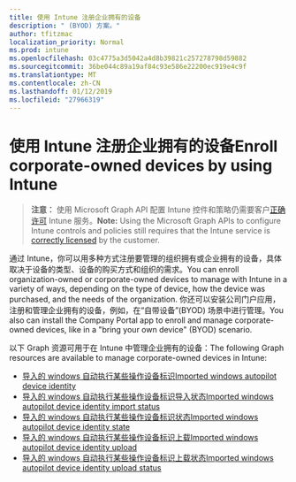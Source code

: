 ```yaml
---
title: 使用 Intune 注册企业拥有的设备
description: " (BYOD) 方案。"
author: tfitzmac
localization_priority: Normal
ms.prod: intune
ms.openlocfilehash: 03c4775a3d5042a4d8b39821c257278798d59882
ms.sourcegitcommit: 36be044c89a19af84c93e586e22200ec919e4c9f
ms.translationtype: MT
ms.contentlocale: zh-CN
ms.lasthandoff: 01/12/2019
ms.locfileid: "27966319"
---
```

# <a name="enroll-corporate-owned-devices-by-using-intune"></a><span data-ttu-id="f4427-103">使用 Intune 注册企业拥有的设备</span><span class="sxs-lookup"><span data-stu-id="f4427-103">Enroll corporate-owned devices by using Intune</span></span>

> <span data-ttu-id="f4427-104">**注意：** 使用 Microsoft Graph API 配置 Intune 控件和策略仍需要客户[正确许可](https://www.microsoft.com/en-us/cloud-platform/microsoft-intune-pricing) Intune 服务。</span><span class="sxs-lookup"><span data-stu-id="f4427-104">**Note:** Using the Microsoft Graph APIs to configure Intune controls and policies still requires that the Intune service is [correctly licensed](https://www.microsoft.com/en-us/cloud-platform/microsoft-intune-pricing) by the customer.</span></span>

<span data-ttu-id="f4427-105">通过 Intune，你可以用多种方式注册要管理的组织拥有或企业拥有的设备，具体取决于设备的类型、设备的购买方式和组织的需求。</span><span class="sxs-lookup"><span data-stu-id="f4427-105">You can enroll organization-owned or corporate-owned devices to manage with Intune in a variety of ways, depending on the type of device, how the device was purchased, and the needs of the organization.</span></span> <span data-ttu-id="f4427-106">你还可以安装公司门户应用，注册和管理企业拥有的设备，例如，在“自带设备”(BYOD) 场景中进行管理。</span><span class="sxs-lookup"><span data-stu-id="f4427-106">You also can install the Company Portal app to enroll and manage corporate-owned devices, like in a "bring your own device" (BYOD) scenario.</span></span>

<span data-ttu-id="f4427-107">以下 Graph 资源可用于在 Intune 中管理企业拥有的设备：</span><span class="sxs-lookup"><span data-stu-id="f4427-107">The following Graph resources are available to manage corporate-owned devices in Intune:</span></span>

- [<span data-ttu-id="f4427-108">导入的 windows 自动执行某些操作设备标识</span><span class="sxs-lookup"><span data-stu-id="f4427-108">Imported windows autopilot device identity</span></span>](intune-enrollment-importedwindowsautopilotdeviceidentity.md)
- [<span data-ttu-id="f4427-109">导入的 windows 自动执行某些操作设备标识导入状态</span><span class="sxs-lookup"><span data-stu-id="f4427-109">Imported windows autopilot device identity import status</span></span>](intune-enrollment-importedwindowsautopilotdeviceidentityimportstatus.md)
- [<span data-ttu-id="f4427-110">导入的 windows 自动执行某些操作设备标识状态</span><span class="sxs-lookup"><span data-stu-id="f4427-110">Imported windows autopilot device identity state</span></span>](intune-enrollment-importedwindowsautopilotdeviceidentitystate.md)
- [<span data-ttu-id="f4427-111">导入的 windows 自动执行某些操作设备标识上载</span><span class="sxs-lookup"><span data-stu-id="f4427-111">Imported windows autopilot device identity upload</span></span>](intune-enrollment-importedwindowsautopilotdeviceidentityupload.md)
- [<span data-ttu-id="f4427-112">导入的 windows 自动执行某些操作设备标识上载状态</span><span class="sxs-lookup"><span data-stu-id="f4427-112">Imported windows autopilot device identity upload status</span></span>](intune-enrollment-importedwindowsautopilotdeviceidentityuploadstatus.md)
